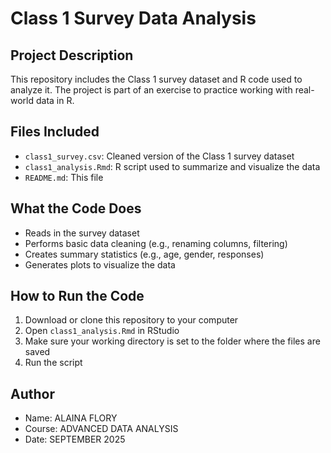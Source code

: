 # Class 1 Survey Data Analysis

## Project Description
This repository includes the Class 1 survey dataset and R code used to analyze it. The project is part of an exercise to practice working with real-world data in R.

## Files Included
- `class1_survey.csv`: Cleaned version of the Class 1 survey dataset
- `class1_analysis.Rmd`: R script used to summarize and visualize the data
- `README.md`: This file

## What the Code Does
- Reads in the survey dataset
- Performs basic data cleaning (e.g., renaming columns, filtering)
- Creates summary statistics (e.g., age, gender, responses)
- Generates plots to visualize the data

## How to Run the Code
1. Download or clone this repository to your computer
2. Open `class1_analysis.Rmd` in RStudio
3. Make sure your working directory is set to the folder where the files are saved
4. Run the script

## Author
- Name: ALAINA FLORY  
- Course: ADVANCED DATA ANALYSIS 
- Date: SEPTEMBER 2025
